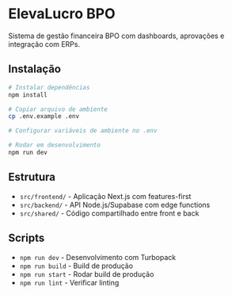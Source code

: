 # ElevaLucro BPO

Sistema de gestão financeira BPO com dashboards, aprovações e integração com ERPs.

## Instalação

```bash
# Instalar dependências
npm install

# Copiar arquivo de ambiente
cp .env.example .env

# Configurar variáveis de ambiente no .env

# Rodar em desenvolvimento
npm run dev
```

## Estrutura

- `src/frontend/` - Aplicação Next.js com features-first
- `src/backend/` - API Node.js/Supabase com edge functions
- `src/shared/` - Código compartilhado entre front e back

## Scripts

- `npm run dev` - Desenvolvimento com Turbopack
- `npm run build` - Build de produção
- `npm run start` - Rodar build de produção
- `npm run lint` - Verificar linting